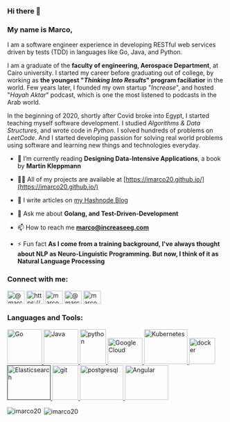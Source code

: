 ### Hi there 👋

### My name is Marco,

I am a software engineer experience in developing RESTful web services driven by tests (TDD) in languages like Go, Java, and Python.

I am a graduate of the **faculty of engineering, Aerospace Department**, at Cairo university. I started my career before graduating out of college, by working as **the youngest "*Thinking Into Results*" program faciliatior** in the world. Few years later, I founded my own startup "*Increase*", and hosted "*Hayah Aktar*" podcast, which is one the most listened to podcasts in the Arab world.

In the beginning of 2020, shortly after Covid broke into Egypt, I started teaching myself software development. I studied *Algorithms & Data Structures*, and wrote code in *Python*. I solved hundreds of problems on *LeetCode*. And I started developing passion for solving real world problems using software and learning new things and technologies everyday.

- 🌱 I’m currently reading **Designing Data-Intensive Applications**, a book by **Martin Kleppmann**

- 👨‍💻 All of my projects are available at [https://imarco20.github.io/](https://imarco20.github.io/)

- 📝 I write articles on [my Hashnode Blog](https://marcode20.hashnode.dev/)

- 💬 Ask me about **Golang, and Test-Driven-Development**

- 📫 How to reach me **marco@increaseeg.com**

- ⚡ Fun fact **As I come from a training background, I've always thought about NLP as Neuro-Linguistic Programming. But now, I think of it as Natural Language Processing**

<p align="left">
<h3 align="left">Connect with me:</h3>
<a href="https://twitter.com/@marcosalam" target="blank"><img align="center" src="https://cdn.jsdelivr.net/npm/simple-icons@3.0.1/icons/twitter.svg" alt="@marcosalam" height="30" width="40" /></a>
<a href="https://www.linkedin.com/in/marco-mounir-2018/" target="blank"><img align="center" src="https://cdn.jsdelivr.net/npm/simple-icons@3.0.1/icons/linkedin.svg" alt="https://www.linkedin.com/in/marco-mounir-2018/" height="30" width="40" /></a>
<a href="https://kaggle.com/marcode" target="blank"><img align="center" src="https://cdn.jsdelivr.net/npm/simple-icons@3.0.1/icons/kaggle.svg" alt="marcode" height="30" width="40" /></a>
<a href="https://medium.com/@marcode420" target="blank"><img align="center" src="https://cdn.jsdelivr.net/npm/simple-icons@3.0.1/icons/medium.svg" alt="@marcode420" height="30" width="40" /></a>
<a href="https://www.leetcode.com/marcode20" target="blank"><img align="center" src="https://cdn.jsdelivr.net/npm/simple-icons@3.0.1/icons/leetcode.svg" alt="marcode20" height="30" width="40" /></a>
</p>

<h3 align="left">Languages and Tools:</h3>
<p align="left"> <a href="https://golang.org/" target="_blank"> <img src="https://www.vectorlogo.zone/logos/golang/golang-official.svg" alt="Go" width="80" height="80"/> </a> <a href="https://java.org/" target="_blank"> <img src="https://www.vectorlogo.zone/logos/java/java-ar21.svg" alt="Java" width="80" height="80"/> </a> <a href="https://www.python.org" target="_blank"> <img src="https://www.vectorlogo.zone/logos/python/python-vertical.svg" alt="python" width="60" height="80"/> </a> <a href="https://cloud.google.com" target="_blank"> <img src="https://www.vectorlogo.zone/logos/google_cloud/google_cloud-ar21.svg" alt="Google Cloud" width="80" height="60"/> </a>  <a href="https://www.gnu.org/software/bash/" target="_blank"> <img src="https://www.vectorlogo.zone/logos/kubernetes/kubernetes-ar21.svg" alt="Kubernetes" width="100" height="80"/> </a> <a href="https://www.docker.com/" target="_blank"> <img src="https://www.vectorlogo.zone/logos/docker/docker-official.svg" alt="docker" width="60" height="60"/> </a> <a href="" target="_blank"> <img src="https://www.vectorlogo.zone/logos/elastic/elastic-ar21.svg" alt="Elasticsearch" width="100" height="80"/> </a> <a href="https://git-scm.com/" target="_blank"> <img src="https://www.vectorlogo.zone/logos/git-scm/git-scm-icon.svg" alt="git" width="60" height="80"/> </a> <a href="https://www.postgresql.org" target="_blank"> <img src="https://www.vectorlogo.zone/logos/postgresql/postgresql-ar21.svg" alt="postgresql" width="100" height="80"/> </a> <a href="https://www.gnu.org/software/bash/" target="_blank"> <img src="https://www.vectorlogo.zone/logos/angular/angular-ar21.svg" alt="Angular" width="100" height="80"/> </a> </p>

<p><img align="left" src="https://github-readme-stats.vercel.app/api/top-langs/?username=imarco20&layout=compact" alt="imarco20" /></p>

<p>&nbsp;<img align="center" src="https://github-readme-stats.vercel.app/api?username=imarco20&show_icons=true" alt="imarco20" /></p>


<!--
**imarco20/imarco20** is a ✨ _special_ ✨ repository because its `README.md` (this file) appears on your GitHub profile.

Here are some ideas to get you started:

- 🔭 I’m currently working on ...
- 🌱 I’m currently learning ...
- 👯 I’m looking to collaborate on ...
- 🤔 I’m looking for help with ...
- 💬 Ask me about ...
- 📫 How to reach me: ...
- 😄 Pronouns: ...
- ⚡ Fun fact: ...
-->
